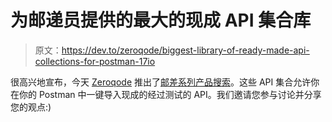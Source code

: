 # 为邮递员提供的最大的现成 API 集合库

> 原文：<https://dev.to/zeroqode/biggest-library-of-ready-made-api-collections-for-postman-17io>

很高兴地宣布，今天 [Zeroqode](https://zeroqode.com/) 推出了[邮差系列产品搜索](https://www.producthunt.com/posts/postman-collections)。这些 API 集合允许你在你的 Postman 中一键导入现成的经过测试的 API。我们邀请您参与讨论并分享您的观点:)
